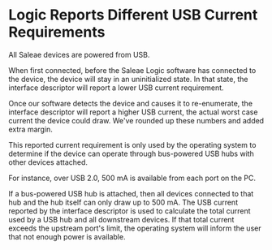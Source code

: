 # Logic Reports Different USB Current Requirements

All Saleae devices are powered from USB.

When first connected, before the Saleae Logic software has connected to the device, the device will stay in an uninitialized state. In that state, the interface descriptor will report a lower USB current requirement.

Once our software detects the device and causes it to re-enumerate, the interface descriptor will report a higher USB current, the actual worst case current the device could draw. We've rounded up these numbers and added extra margin.

This reported current requirement is only used by the operating system to determine if the device can operate through bus-powered USB hubs with other devices attached.

For instance, over USB 2.0, 500 mA is available from each port on the PC.

If a bus-powered USB hub is attached, then all devices connected to that hub and the hub itself can only draw up to 500 mA. The USB current reported by the interface descriptor is used to calculate the total current used by a USB hub and all downstream devices. If that total current exceeds the upstream port's limit, the operating system will inform the user that not enough power is available.
